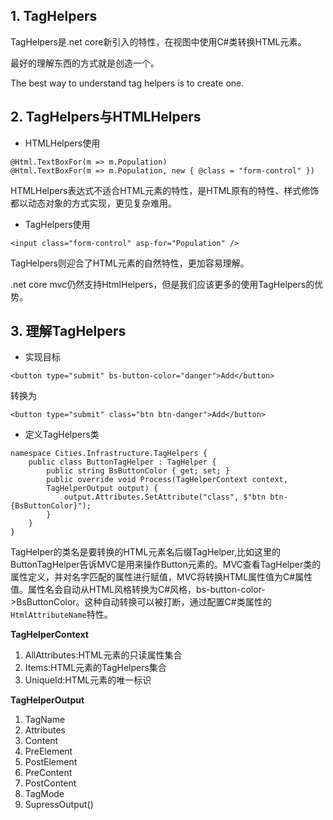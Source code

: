 ## 1. TagHelpers

TagHelpers是.net core新引入的特性，在视图中使用C\#类转换HTML元素。

最好的理解东西的方式就是创造一个。

The best way to understand tag helpers is to create one.

## 2. TagHelpers与HTMLHelpers

* HTMLHelpers使用

```
@Html.TextBoxFor(m => m.Population)
@Html.TextBoxFor(m => m.Population, new { @class = "form-control" })
```

HTMLHelpers表达式不适合HTML元素的特性，是HTML原有的特性、样式修饰都以动态对象的方式实现，更见复杂难用。

* TagHelpers使用

```
<input class="form-control" asp-for="Population" />
```

TagHelpers则迎合了HTML元素的自然特性，更加容易理解。

.net core mvc仍然支持HtmlHelpers，但是我们应该更多的使用TagHelpers的优势。

## 3. 理解TagHelpers

* 实现目标

```
<button type="submit" bs-button-color="danger">Add</button>
```

转换为

```
<button type="submit" class="btn btn-danger">Add</button>
```

* 定义TagHelpers类

```
namespace Cities.Infrastructure.TagHelpers {
    public class ButtonTagHelper : TagHelper {
        public string BsButtonColor { get; set; }
        public override void Process(TagHelperContext context,
        TagHelperOutput output) {
            output.Attributes.SetAttribute("class", $"btn btn-{BsButtonColor}");
        }
    }
}
```

TagHelper的类名是要转换的HTML元素名后缀TagHelper,比如这里的ButtonTagHelper告诉MVC是用来操作Button元素的。MVC查看TagHelper类的属性定义，并对名字匹配的属性进行赋值，MVC将转换HTML属性值为C\#属性值。属性名会自动从HTML风格转换为C\#风格，bs-button-color-&gt;BsButtonColor。这种自动转换可以被打断，通过配置C\#类属性的`HtmlAttributeName`特性。

**TagHelperContext**

1.  AllAttributes:HTML元素的只读属性集合
2. Items:HTML元素的TagHelpers集合
3. UniqueId:HTML元素的唯一标识

**TagHelperOutput**

1. TagName
2. Attributes
3. Content
4. PreElement
5. PostElement
6. PreContent
7. PostContent
8. TagMode
9. SupressOutput\(\)











